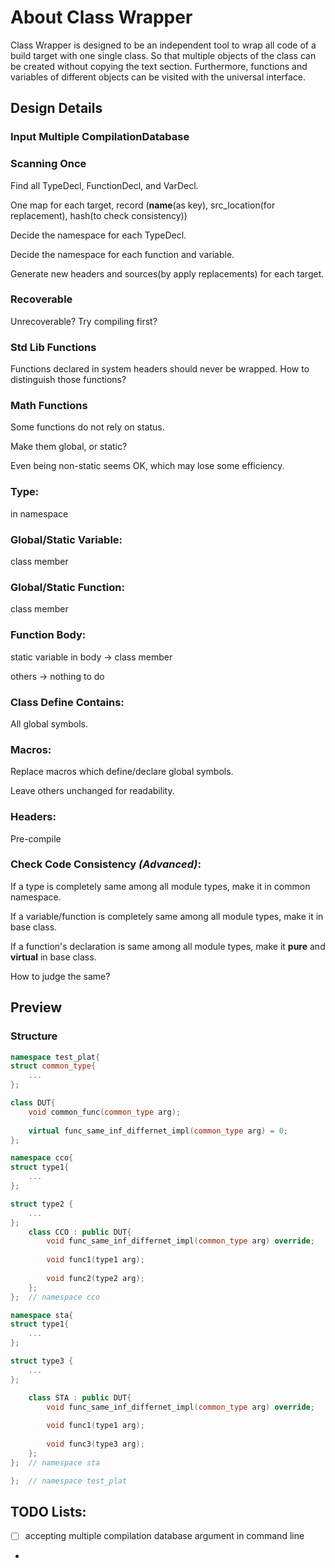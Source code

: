 # About Class Wrapper
Class Wrapper is designed to be an independent tool to wrap all code of a build target with one single class. So that multiple objects of the class can be created without copying the text section. Furthermore, functions and variables of different objects can be visited with the universal interface. 

## Design Details
### Input Multiple CompilationDatabase

### Scanning Once
Find all TypeDecl, FunctionDecl, and VarDecl.

One map for each target, record (**name**(as key), src_location(for replacement), hash(to check consistency)) 

Decide the namespace for each TypeDecl.

Decide the namespace for each function and variable.

Generate new headers and sources(by apply replacements) for each target.

### Recoverable
Unrecoverable? Try compiling first?

### Std Lib Functions
Functions declared in system headers should never be wrapped. How to distinguish those functions?

### Math Functions
Some functions do not rely on status.

Make them global, or static?

Even being non-static seems OK, which may lose some efficiency.

### Type:
in namespace
### Global/Static Variable:
class member
### Global/Static Function:
class member
### Function Body:
static variable in body -> class member

others -> nothing to do

### Class Define Contains:
All global symbols.

### Macros:
Replace macros which define/declare global symbols.

Leave others unchanged for readability.

### Headers:
Pre-compile

### Check Code Consistency _(Advanced)_:
If a type is completely same among all module types, make it in common namespace.

If a variable/function is completely same among all module types, make it in base class.

If a function's declaration is same among all module types, make it **pure** and **virtual** in base class.

How to judge the same?

## Preview
### Structure
```cpp
namespace test_plat{
struct common_type{
    ...
};

class DUT{
    void common_func(common_type arg);
    
    virtual func_same_inf_differnet_impl(common_type arg) = 0;
};

namespace cco{
struct type1{
    ...
};

struct type2 {
    ...
};
    class CCO : public DUT{
        void func_same_inf_differnet_impl(common_type arg) override;
    
        void func1(type1 arg);
        
        void func2(type2 arg);
    };
};  // namespace cco

namespace sta{
struct type1{
    ...
};

struct type3 {
    ...
};

    class STA : public DUT{
        void func_same_inf_differnet_impl(common_type arg) override;
    
        void func1(type1 arg);
        
        void func3(type3 arg);
    };
};  // namespace sta

};  // namespace test_plat
```

## TODO Lists:
- [ ] accepting multiple compilation database argument in command line
- 
